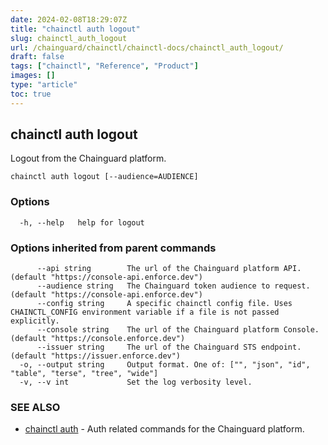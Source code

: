 ```yaml
---
date: 2024-02-08T18:29:07Z
title: "chainctl auth logout"
slug: chainctl_auth_logout
url: /chainguard/chainctl/chainctl-docs/chainctl_auth_logout/
draft: false
tags: ["chainctl", "Reference", "Product"]
images: []
type: "article"
toc: true
---
```

## chainctl auth logout

Logout from the Chainguard platform.

```
chainctl auth logout [--audience=AUDIENCE]
```

### Options

```
  -h, --help   help for logout
```

### Options inherited from parent commands

```
      --api string        The url of the Chainguard platform API. (default "https://console-api.enforce.dev")
      --audience string   The Chainguard token audience to request. (default "https://console-api.enforce.dev")
      --config string     A specific chainctl config file. Uses CHAINCTL_CONFIG environment variable if a file is not passed explicitly.
      --console string    The url of the Chainguard platform Console. (default "https://console.enforce.dev")
      --issuer string     The url of the Chainguard STS endpoint. (default "https://issuer.enforce.dev")
  -o, --output string     Output format. One of: ["", "json", "id", "table", "terse", "tree", "wide"]
  -v, --v int             Set the log verbosity level.
```

### SEE ALSO

* [chainctl auth](/chainguard/chainctl/chainctl-docs/chainctl_auth/)	 - Auth related commands for the Chainguard platform.

